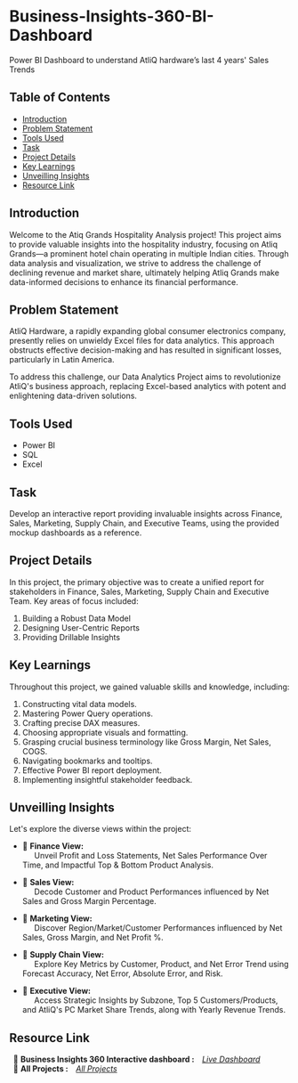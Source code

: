 # Business-Insights-360-BI-Dashboard
Power BI Dashboard to understand AtliQ hardware’s last 4 years' Sales Trends

## Table of Contents

- [Introduction](#introduction)
- [Problem Statement](#problem-statement)
- [Tools Used](#tools-used)
- [Task](#task)
- [Project Details](#project-details)
- [Key Learnings](#key-learnings)
- [Unveilling Insights](#unveilling-insights)
- [Resource Link](#resource-link)

## Introduction

Welcome to the Atiq Grands Hospitality Analysis project! This project aims to provide valuable insights into the hospitality industry, focusing on Atliq Grands—a prominent hotel chain operating in multiple Indian cities. Through data analysis and visualization, we strive to address the challenge of declining revenue and market share, ultimately helping Atliq Grands make data-informed decisions to enhance its financial performance.

## Problem Statement

AtliQ Hardware, a rapidly expanding global consumer electronics company, presently relies on unwieldy Excel files for data analytics. This approach obstructs effective decision-making and has resulted in significant losses, particularly in Latin America.<br /> 

To address this challenge, our Data Analytics Project aims to revolutionize AtliQ's business approach, replacing Excel-based analytics with potent and enlightening data-driven solutions.

## Tools Used

- Power BI
- SQL
- Excel

## Task

Develop an interactive report providing invaluable insights across Finance, Sales, Marketing, Supply Chain, and Executive Teams, using the provided mockup dashboards as a reference.

## Project Details

In this project, the primary objective was to create a unified report for stakeholders in Finance, Sales, Marketing, Supply Chain and Executive Team. Key areas of focus included:

1. Building a Robust Data Model
2. Designing User-Centric Reports
3. Providing Drillable Insights

## Key Learnings

Throughout this project, we gained valuable skills and knowledge, including:

1. Constructing vital data models.
2. Mastering Power Query operations.
3. Crafting precise DAX measures.
4. Choosing appropriate visuals and formatting.
5. Grasping crucial business terminology like Gross Margin, Net Sales, COGS.
6. Navigating bookmarks and tooltips.
7. Effective Power BI report deployment.
8. Implementing insightful stakeholder feedback.

## Unveilling Insights

Let's explore the diverse views within the project:

- 🏦 <b>Finance View:</b><br />
&ensp;&emsp;Unveil Profit and Loss Statements, Net Sales Performance Over Time, and Impactful Top & Bottom Product Analysis.

- 💼 <b>Sales View:</b><br />
&ensp;&emsp;Decode Customer and Product Performances influenced by Net Sales and Gross Margin Percentage.

- 🎯 <b>Marketing View:</b><br />
&ensp;&emsp;Discover Region/Market/Customer Performances influenced by Net Sales, Gross Margin, and Net Profit %.

- 🚚 <b>Supply Chain View:</b><br />
&ensp;&emsp;Explore Key Metrics by Customer, Product, and Net Error Trend using Forecast Accuracy, Net Error, Absolute Error, and Risk.

- 👔 <b>Executive View:</b><br />
&ensp;&emsp;Access Strategic Insights by Subzone, Top 5 Customers/Products, and AtliQ's PC Market Share Trends, along with Yearly Revenue Trends.

## Resource Link
&ensp;🔗 <b>Business Insights 360 Interactive dashboard :</b>&emsp;_[Live Dashboard](https://app.powerbi.com/view?r=eyJrIjoiMWE1M2Q3ODctYzljZC00M2NjLTgwYmQtOWI0NWY5ZDY5MDU1IiwidCI6ImRmODY3OWNkLWE4MGUtNDVkOC05OWFjLWM4M2VkN2ZmOTVhMCJ9&embedImagePlaceholder=true)_<br />
&ensp;🔗 <b>All Projects :</b>&emsp;_[All Projects](https://www.novypro.com/profile_projects/pravesh-agarwal)_
